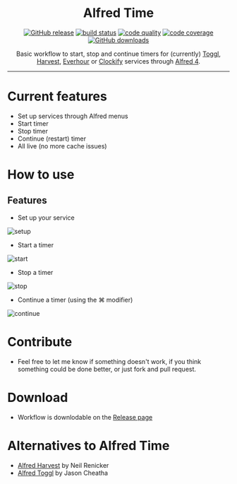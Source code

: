 <h1 align="center">Alfred Time</h1>

<p align="center">
<a href="https://github.com/godbout/alfred-time/releases/latest"><img src="https://img.shields.io/github/v/release/godbout/alfred-time" alt="GitHub release"></a>
<a href="https://github.com/godbout/alfred-time/actions"><img src="https://img.shields.io/github/workflow/status/godbout/alfred-time/tests" alt="build status"></a>
<a href="https://scrutinizer-ci.com/g/godbout/alfred-time"><img src="https://img.shields.io/scrutinizer/quality/g/godbout/alfred-time" alt="code quality"></a>
<a href="https://scrutinizer-ci.com/g/godbout/alfred-time"><img src="https://img.shields.io/scrutinizer/coverage/g/godbout/alfred-time" alt="code coverage"></a>
<a href="https://github.com/godbout/alfred-time/releases"><img src="https://img.shields.io/github/downloads/godbout/alfred-time/total" alt="GitHub downloads"></a>
</p>

<p align="center">
    Basic workflow to start, stop and continue timers for (currently) <a href="https://toggl.com/">Toggl</a>, <a href="https://www.getharvest.com/">Harvest</a>, <a href="https://www.everhour.com/">Everhour</a> or <a href="https://clockify.me/">Clockify</a> services through <a href="http://alfredapp.com/">Alfred 4</a>.
</p>

---

# Current features

* Set up services through Alfred menus
* Start timer
* Stop timer
* Continue (restart) timer
* All live (no more cache issues)

# How to use

## Features

* Set up your service

![setup](https://github.com/godbout/alfred-time/blob/master/resources/screenshots/setup.gif)

* Start a timer

![start](https://github.com/godbout/alfred-time/blob/master/resources/screenshots/start.gif)

* Stop a timer

![stop](https://github.com/godbout/alfred-time/blob/master/resources/screenshots/stop.gif)

* Continue a timer (using the ⌘ modifier)

![continue](https://github.com/godbout/alfred-time/blob/master/resources/screenshots/continue.gif)

# Contribute

* Feel free to let me know if something doesn't work, if you think something could be done better, or just fork and pull request.

# Download

* Workflow is downlodable on the [Release page](https://github.com/godbout/alfred-time/releases)

# Alternatives to Alfred Time

* [Alfred Harvest](https://github.com/tinystride/alfred-harvest) by Neil Renicker
* [Alfred Toggl](https://github.com/jason0x43/alfred-toggl) by Jason Cheatha
